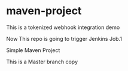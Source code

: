 # maven-project

This is a tokenized webhook integration demo

Now This repo is going to trigger Jenkins Job.1

Simple Maven Project

This is a Master branch copy
